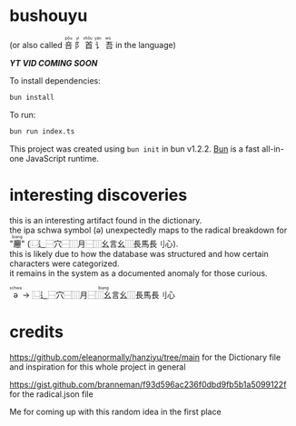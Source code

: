 # bushouyu   

(or also called <ruby>
  咅<rp>(</rp><rt>pǒu</rt><rp>)</rp>
  阝<rp>(</rp><rt>yì</rt><rp>)</rp>
  首<rp>(</rp><rt>shǒu</rt><rp>)</rp>
  讠<rp>(</rp><rt>yán</rt><rp>)</rp>
  吾<rp>(</rp><rt>wú</rt><rp>)</rp>
</ruby> in the language)

***YT VID COMING SOON***

To install dependencies:

```bash
bun install
```

To run:

```bash
bun run index.ts
```

This project was created using `bun init` in bun v1.2.2. [Bun](https://bun.sh) is a fast all-in-one JavaScript runtime.

# interesting discoveries

this is an interesting artifact found in the dictionary.  
the ipa schwa symbol (ə) unexpectedly maps to the radical breakdown for "<ruby>𰻞<rt>biang</rt></ruby>" (⿺‌辶⿱穴⿱⿲月⿱⿲幺言幺⿲長馬長刂心).  
this is likely due to how the database was structured and how certain characters were categorized.  
it remains in the system as a documented anomaly for those curious.  

<ruby>ə<rt>schwa</rt></ruby> → <ruby>⿺‌辶⿱穴⿱⿲月⿱⿲幺言幺⿲長馬長刂心<rt>biang</rt></ruby>

# credits

https://github.com/eleanormally/hanziyu/tree/main for the Dictionary file and inspiration for this whole project in general

https://gist.github.com/branneman/f93d596ac236f0dbd9fb5b1a5099122f for the radical.json file

Me for coming up with this random idea in the first place
